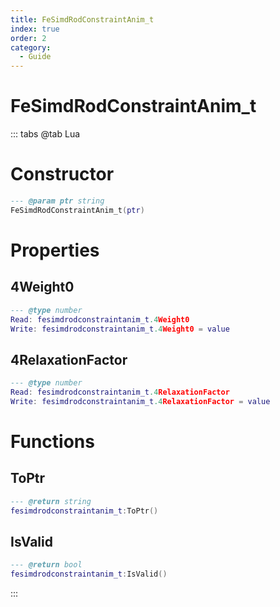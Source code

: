 ```yaml
---
title: FeSimdRodConstraintAnim_t
index: true
order: 2
category:
  - Guide
---
```


# FeSimdRodConstraintAnim_t

::: tabs
@tab Lua
# Constructor
```lua
--- @param ptr string
FeSimdRodConstraintAnim_t(ptr)
```
# Properties
## 4Weight0 
```lua
--- @type number
Read: fesimdrodconstraintanim_t.4Weight0
Write: fesimdrodconstraintanim_t.4Weight0 = value
```
## 4RelaxationFactor 
```lua
--- @type number
Read: fesimdrodconstraintanim_t.4RelaxationFactor
Write: fesimdrodconstraintanim_t.4RelaxationFactor = value
```
# Functions
## ToPtr
```lua
--- @return string
fesimdrodconstraintanim_t:ToPtr()
```
## IsValid
```lua
--- @return bool
fesimdrodconstraintanim_t:IsValid()
```

:::
